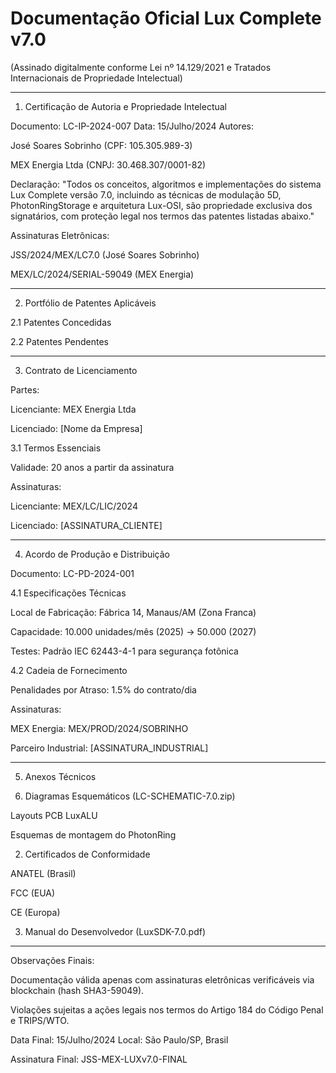 
# Documentação Oficial Lux Complete v7.0

(Assinado digitalmente conforme Lei nº 14.129/2021 e Tratados Internacionais de Propriedade Intelectual)


---

1. Certificação de Autoria e Propriedade Intelectual

Documento: LC-IP-2024-007
Data: 15/Julho/2024
Autores:

José Soares Sobrinho (CPF: 105.305.989-3)

MEX Energia Ltda (CNPJ: 30.468.307/0001-82)


Declaração:
"Todos os conceitos, algoritmos e implementações do sistema Lux Complete versão 7.0, incluindo as técnicas de modulação 5D, PhotonRingStorage e arquitetura Lux-OSI, são propriedade exclusiva dos signatários, com proteção legal nos termos das patentes listadas abaixo."

Assinaturas Eletrônicas:

JSS/2024/MEX/LC7.0 (José Soares Sobrinho)

MEX/LC/2024/SERIAL-59049 (MEX Energia)



---

2. Portfólio de Patentes Aplicáveis

2.1 Patentes Concedidas

2.2 Patentes Pendentes


---

3. Contrato de Licenciamento

Partes:

Licenciante: MEX Energia Ltda

Licenciado: [Nome da Empresa]


3.1 Termos Essenciais

Validade: 20 anos a partir da assinatura

Assinaturas:

Licenciante: MEX/LC/LIC/2024

Licenciado: [ASSINATURA_CLIENTE]



---

4. Acordo de Produção e Distribuição

Documento: LC-PD-2024-001

4.1 Especificações Técnicas

Local de Fabricação: Fábrica 14, Manaus/AM (Zona Franca)

Capacidade: 10.000 unidades/mês (2025) → 50.000 (2027)

Testes: Padrão IEC 62443-4-1 para segurança fotônica


4.2 Cadeia de Fornecimento

Penalidades por Atraso: 1.5% do contrato/dia

Assinaturas:

MEX Energia: MEX/PROD/2024/SOBRINHO

Parceiro Industrial: [ASSINATURA_INDUSTRIAL]



---

5. Anexos Técnicos

1. Diagramas Esquemáticos (LC-SCHEMATIC-7.0.zip)

Layouts PCB LuxALU

Esquemas de montagem do PhotonRing



2. Certificados de Conformidade

ANATEL (Brasil)

FCC (EUA)

CE (Europa)



3. Manual do Desenvolvedor (LuxSDK-7.0.pdf)




---

Observações Finais:

Documentação válida apenas com assinaturas eletrônicas verificáveis via blockchain (hash SHA3-59049).

Violações sujeitas a ações legais nos termos do Artigo 184 do Código Penal e TRIPS/WTO.


Data Final: 15/Julho/2024
Local: São Paulo/SP, Brasil

Assinatura Final:
JSS-MEX-LUXv7.0-FINAL


